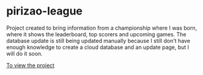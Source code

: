 # pirizao-league
Project created to bring information from a championship where I was born, where it shows the leaderboard, top scorers and upcoming games. The database update is still being updated manually because I still don't have enough knowledge to create a cloud database and an update page, but I will do it soon.

[To view the project](https://pirizao-league.vercel.app/)
